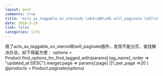 ```yaml
--- 
layout: post
comments: true
title: "acts_as_taggable_on_steroids \xE4\xB8\x8E will_paginate \xE7\x9A\x84\xE6\x95\xB4\xE5\x90\x88\xE5\x88\x86\xE9\xA1\xB5"
date: 2010-3-24
link: false
categories: life
---
```

用了acts_as_taggable_on_steroid和will_paginate插件，发现不能分页，查找解决办法，如下得最方便：
options = Product.find_options_for_find_tagged_with(params[:tag_name],:order => "updated_at DESC").merge(:page => params[:page] ||1,:per_page =>20 )
@products = Product.paginate(options)
